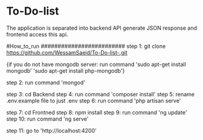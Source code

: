 # To-Do-list
The application is separated into backend API generate JSON response and frontend access this api.

#How_to_run
#########################
step 1: git clone https://github.com/WessamSaeid/To-Do-list-.git

{if you do not have mongodb server:
run command 'sudo apt-get install mongodb'
            'sudo apt-get install php-mongodb'}

step 2: run command 'mongod'

step 3: cd Backend
step 4: run command 'composer install'
step 5: rename .env.example file to just .env
step 6: run command 'php artisan serve'

step 7: cd Frontned
step 8: npm install
step 9: run command  'ng update' 
step 10: run command 'ng serve'

step 11: go to 'http://localhost:4200'
